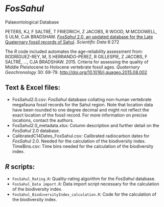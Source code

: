 # <em>FosSahul</em>
Palaeontological Database

PETERS, KJ, F SALTRÉ, T FRIEDRICH, Z JACOBS, R WOOD, M MCDOWELL, S ULM, CJA BRADSHAW. <a href="https://www.nature.com/articles/s41597-019-0267-3"><em>FosSahul</em> 2.0, an updated database for the Late Quaternary fossil records of Sahul</a>. <em>Scientific Data</em> 6:272

The <em>R</em> code included automates the age-reliability assessment from: RODRÍGUEZ-REY, M, S HERRANDO-PÉREZ, R GILLESPIE, Z JACOBS, F SALTRÉ, ..., CJA BRADSHAW. 2015. Criteria for assessing the quality of Middle Pleistocene to Holocene vertebrate fossil ages. <em>Quaternary Geochronology</em> 30: 69-79. http://doi.org/10.1016/j.quageo.2015.08.002
 
## Text & Excel files:
 
- FosSahul2.0.csv: <em>FosSahul</em> database collating non-human vertebrate megafauna fossil records for the Sahul region. Note that location data have been rounded to one degree decimal and might not reflect the exact location of the fossil record. For more information on precise locations, contact the authors.
- FosSahul2.0_metadata.xlsx: Column description and further detail on the <em>FosSahul</em> 2.0 database.
- CalibratedC14Dates_FosSahul.csv: Calibrated radiocarbon dates for <em>FosSahul</em> 2.0. Needed for the calculation of the biodiversity index.
TimeBins.csv: Time bins needed for the calculation of the biodiversity index.
 
## <em>R</em> scripts:
 
- <code>FosSahul_Rating.R</code>: Quality-rating algorithm for the <em>FosSahul</em> database.
- <code>FosSahul_Data import.R</code>: Data import script necessary for the calculation of the biodiversity index.
- <code>FosSahul_BiodiversityIndex_calculation.R</code>: Code for the calculation of the biodiversity index.
 

